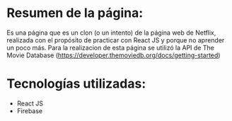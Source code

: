 # Resumen de la página:
Es una página que es un clon (o un intento) de la página web de Netflix, realizada con el propósito de practicar con React JS y porque no aprender un poco más. Para la realizacion de esta página se utilizó la API de The Movie Database (https://developer.themoviedb.org/docs/getting-started)

# Tecnologías utilizadas:

* React JS
* Firebase
